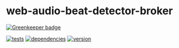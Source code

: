 # web-audio-beat-detector-broker

[![Greenkeeper badge](https://badges.greenkeeper.io/chrisguttandin/web-audio-beat-detector-broker.svg)](https://greenkeeper.io/)

[![tests](https://img.shields.io/travis/chrisguttandin/web-audio-beat-detector-broker/master.svg?style=flat-square)](https://travis-ci.org/chrisguttandin/web-audio-beat-detector-broker)
[![dependencies](https://img.shields.io/david/chrisguttandin/web-audio-beat-detector-broker.svg?style=flat-square)](https://www.npmjs.com/package/web-audio-beat-detector-broker)
[![version](https://img.shields.io/npm/v/web-audio-beat-detector-broker.svg?style=flat-square)](https://www.npmjs.com/package/web-audio-beat-detector-broker)
